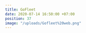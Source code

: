 ```yaml
---
title: GoFleet
date: 2020-07-14 16:50:00 +07:00
position: 37
image: "/uploads/Gofleet%20web.png"
---
```


